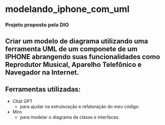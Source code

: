 # modelando_iphone_com_uml

### Projeto proposto pela DIO

## Criar um modelo de diagrama utilizando uma ferramenta UML de um componete de um IPHONE abrangendo suas funcionalidades como Reprodutor Musical, Aparelho Telefônico e Navegador na Internet.

## Ferramentas utilizadas:
 - Chat GPT 
    - para ajudar na estruturação e refatoração do meu código.
 - Miro 
    - para modelar o diagrama da classe e interfaces.